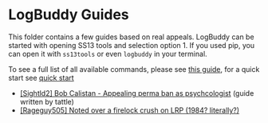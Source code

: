 # LogBuddy Guides

This folder contains a few guides based on real appeals. LogBuddy can be started with opening SS13 tools and selection option 1. If you used pip, you can open it with `ss13tools` or even `logbuddy` in your terminal.

To see a full list of all available commands, please see [this guide](../ss13_tools/log_buddy/README.md#available-commands-cheat-sheet), for a quick start see [quick start](../ss13_tools/log_buddy/README.md#quick-start)

- [[Sightld2] Bob Calistan - Appealing perma ban as psychcologist](./32153) (guide written by tattle)
- [[Rageguy505] Noted over a firelock crush on LRP (1984? literally?)](./33442.md)
